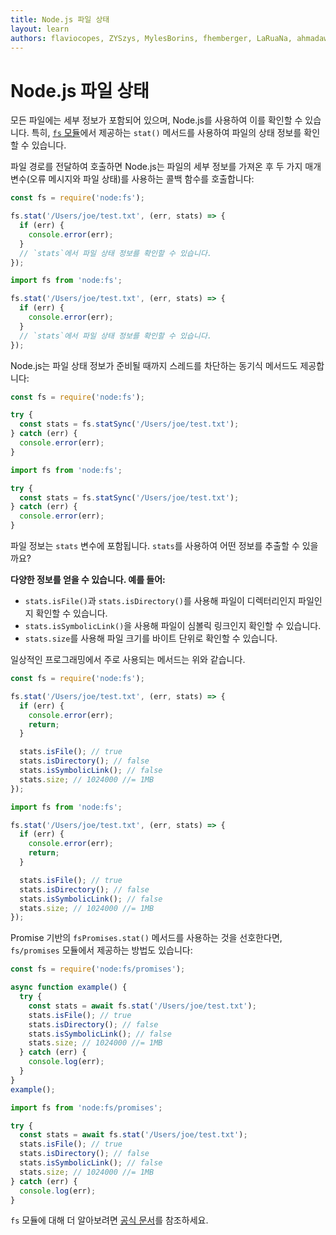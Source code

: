 ```yaml
---
title: Node.js 파일 상태
layout: learn
authors: flaviocopes, ZYSzys, MylesBorins, fhemberger, LaRuaNa, ahmadawais, clean99, ovflowd, vaishnav-mk
---
```


# Node.js 파일 상태

모든 파일에는 세부 정보가 포함되어 있으며, Node.js를 사용하여 이를 확인할 수 있습니다. 특히, [`fs` 모듈](https://nodejs.org/api/fs.html)에서 제공하는 `stat()` 메서드를 사용하여 파일의 상태 정보를 확인할 수 있습니다.

파일 경로를 전달하여 호출하면 Node.js는 파일의 세부 정보를 가져온 후 두 가지 매개변수(오류 메시지와 파일 상태)를 사용하는 콜백 함수를 호출합니다:

```cjs
const fs = require('node:fs');

fs.stat('/Users/joe/test.txt', (err, stats) => {
  if (err) {
    console.error(err);
  }
  // `stats`에서 파일 상태 정보를 확인할 수 있습니다.
});
```

```mjs
import fs from 'node:fs';

fs.stat('/Users/joe/test.txt', (err, stats) => {
  if (err) {
    console.error(err);
  }
  // `stats`에서 파일 상태 정보를 확인할 수 있습니다.
});
```

Node.js는 파일 상태 정보가 준비될 때까지 스레드를 차단하는 동기식 메서드도 제공합니다:

```cjs
const fs = require('node:fs');

try {
  const stats = fs.statSync('/Users/joe/test.txt');
} catch (err) {
  console.error(err);
}
```

```mjs
import fs from 'node:fs';

try {
  const stats = fs.statSync('/Users/joe/test.txt');
} catch (err) {
  console.error(err);
}
```

파일 정보는 `stats` 변수에 포함됩니다. `stats`를 사용하여 어떤 정보를 추출할 수 있을까요?

**다양한 정보를 얻을 수 있습니다. 예를 들어:**

- `stats.isFile()`과 `stats.isDirectory()`를 사용해 파일이 디렉터리인지 파일인지 확인할 수 있습니다.
- `stats.isSymbolicLink()`을 사용해 파일이 심볼릭 링크인지 확인할 수 있습니다.
- `stats.size`를 사용해 파일 크기를 바이트 단위로 확인할 수 있습니다.

일상적인 프로그래밍에서 주로 사용되는 메서드는 위와 같습니다.

```cjs
const fs = require('node:fs');

fs.stat('/Users/joe/test.txt', (err, stats) => {
  if (err) {
    console.error(err);
    return;
  }

  stats.isFile(); // true
  stats.isDirectory(); // false
  stats.isSymbolicLink(); // false
  stats.size; // 1024000 //= 1MB
});
```

```mjs
import fs from 'node:fs';

fs.stat('/Users/joe/test.txt', (err, stats) => {
  if (err) {
    console.error(err);
    return;
  }

  stats.isFile(); // true
  stats.isDirectory(); // false
  stats.isSymbolicLink(); // false
  stats.size; // 1024000 //= 1MB
});
```

Promise 기반의 `fsPromises.stat()` 메서드를 사용하는 것을 선호한다면, `fs/promises` 모듈에서 제공하는 방법도 있습니다:

```cjs
const fs = require('node:fs/promises');

async function example() {
  try {
    const stats = await fs.stat('/Users/joe/test.txt');
    stats.isFile(); // true
    stats.isDirectory(); // false
    stats.isSymbolicLink(); // false
    stats.size; // 1024000 //= 1MB
  } catch (err) {
    console.log(err);
  }
}
example();
```

```mjs
import fs from 'node:fs/promises';

try {
  const stats = await fs.stat('/Users/joe/test.txt');
  stats.isFile(); // true
  stats.isDirectory(); // false
  stats.isSymbolicLink(); // false
  stats.size; // 1024000 //= 1MB
} catch (err) {
  console.log(err);
}
```

`fs` 모듈에 대해 더 알아보려면 [공식 문서](https://nodejs.org/api/fs.html)를 참조하세요.
